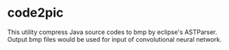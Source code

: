 # code2pic
This utility compress Java source codes to bmp by eclipse's ASTParser.
Output bmp files would be used for input of convolutional neural network.
